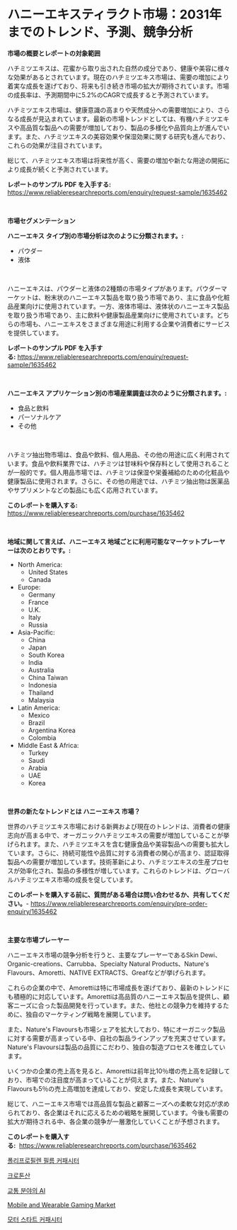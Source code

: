 <p><h1>ハニーエキスティラクト市場：2031年までのトレンド、予測、競争分析</h1></p><p><strong>市場の概要とレポートの対象範囲</strong></p>
<p><p>ハチミツエキスは、花蜜から取り出された自然の成分であり、健康や美容に様々な効果があるとされています。現在のハチミツエキス市場は、需要の増加により着実な成長を遂げており、将来も引き続き市場の拡大が期待されています。市場の成長率は、予測期間中に5.2%のCAGRで成長すると予測されています。</p><p>ハチミツエキス市場は、健康意識の高まりや天然成分への需要増加により、さらなる成長が見込まれています。最新の市場トレンドとしては、有機ハチミツエキスや高品質な製品への需要が増加しており、製品の多様化や品質向上が進んでいます。また、ハチミツエキスの美容効果や保湿効果に関する研究も進んでおり、これらの効果が注目されています。</p><p>総じて、ハチミツエキス市場は将来性が高く、需要の増加や新たな用途の開拓により成長が続くと予測されています。</p></p>
<p><strong>レポートのサンプル PDF を入手する:</strong> <a href="https://www.reliableresearchreports.com/enquiry/request-sample/1635462">https://www.reliableresearchreports.com/enquiry/request-sample/1635462</a></p>
<p>&nbsp;</p>
<p><strong>市場セグメンテーション</strong></p>
<p><strong>ハニーエキス タイプ別の市場分析は次のように分類されます。:</strong></p>
<p><ul><li>パウダー</li><li>液体</li></ul></p>
<p>&nbsp;</p>
<p><p>ハニーエキスは、パウダーと液体の2種類の市場タイプがあります。パウダーマーケットは、粉末状のハニーエキス製品を取り扱う市場であり、主に食品や化粧品産業向けに使用されています。一方、液体市場は、液体状のハニーエキス製品を取り扱う市場であり、主に飲料や健康製品産業向けに使用されています。どちらの市場も、ハニーエキスをさまざまな用途に利用する企業や消費者にサービスを提供しています。</p></p>
<p><strong>レポートのサンプル PDF を入手する:</strong>&nbsp;<a href="https://www.reliableresearchreports.com/enquiry/request-sample/1635462">https://www.reliableresearchreports.com/enquiry/request-sample/1635462</a></p>
<p>&nbsp;</p>
<p><strong> ハニーエキス アプリケーション別の市場産業調査は次のように分類されます。:</strong></p>
<p><ul><li>食品と飲料</li><li>パーソナルケア</li><li>その他</li></ul></p>
<p>&nbsp;</p>
<p><p>ハチミツ抽出物市場は、食品や飲料、個人用品、その他の用途に広く利用されています。食品や飲料業界では、ハチミツは甘味料や保存料として使用されることが一般的です。個人用品市場では、ハチミツは保湿や栄養補給のための化粧品や健康製品に使用されます。さらに、その他の用途では、ハチミツ抽出物は医薬品やサプリメントなどの製品にも広く応用されています。</p></p>
<p><strong>このレポートを購入する:</strong>&nbsp; <a href="https://www.reliableresearchreports.com/purchase/1635462">https://www.reliableresearchreports.com/purchase/1635462</a></p>
<p>&nbsp;</p>
<p><strong>地域に関して言えば、ハニーエキス 地域ごとに利用可能なマーケットプレーヤーは次のとおりです。:</strong></p>
<p><ul>
    <li>
        North America:
        <ul>
            <li>United States</li>
            <li>Canada</li>
        </ul>
    </li>
    <li>
        Europe:
        <ul>
            <li>Germany</li>
            <li>France</li>
            <li>U.K.</li>
            <li>Italy</li>
            <li>Russia</li>
        </ul>
    </li>
    <li>
        Asia-Pacific:
        <ul>
            <li>China</li>
            <li>Japan</li>
            <li>South Korea</li>
            <li>India</li>
            <li>Australia</li>
            <li>China Taiwan</li>
            <li>Indonesia</li>
            <li>Thailand</li>
            <li>Malaysia</li>
        </ul>
    </li>
    <li>
        Latin America:
        <ul>
            <li>Mexico</li>
            <li>Brazil</li>
            <li>Argentina Korea</li>
            <li>Colombia</li>
        </ul>
    </li>
    <li>
        Middle East & Africa:
        <ul>
            <li>Turkey</li>
            <li>Saudi</li>
            <li>Arabia</li>
            <li>UAE</li>
            <li>Korea</li>
        </ul>
    </li>
    </ul></p>
<p>&nbsp;</p>
<p><strong>世界の新たなトレンドとは ハニーエキス 市場？</strong></p>
<p><p>世界のハチミツエキス市場における新興および現在のトレンドは、消費者の健康志向が高まる中で、オーガニックハチミツエキスの需要が増加していることが挙げられます。また、ハチミツエキスを含む健康食品や美容製品への需要も拡大しています。さらに、持続可能性や品質に対する消費者の関心が高まり、認証取得製品への需要が増加しています。技術革新により、ハチミツエキスの生産プロセスが効率化され、製品の多様性が増しています。これらのトレンドは、グローバルハチミツエキス市場の成長を促しています。</p></p>
<p><strong>このレポートを購入する前に、質問がある場合は問い合わせるか、共有してください。</strong>- <a href="https://www.reliableresearchreports.com/enquiry/pre-order-enquiry/1635462">https://www.reliableresearchreports.com/enquiry/pre-order-enquiry/1635462</a></p>
<p>&nbsp;</p>
<p><strong>主要な市場プレーヤー</strong></p>
<p><p>ハニーエキス市場の競争分析を行うと、主要なプレーヤーであるSkin Dewi、Organic-creations、Carrubba、Specialty Natural Products、Nature's Flavours、Amoretti、NATIVE EXTRACTS、Greafなどが挙げられます。</p><p>これらの企業の中で、Amorettiは特に市場成長を遂げており、最新のトレンドにも積極的に対応しています。Amorettiは高品質のハニーエキス製品を提供し、顧客ニーズに合った製品開発を行っています。また、他社との競争力を維持するために、独自のマーケティング戦略を展開しています。</p><p>また、Nature's Flavoursも市場シェアを拡大しており、特にオーガニック製品に対する需要が高まっている中、自社の製品ラインアップを充実させています。Nature's Flavoursは製品の品質にこだわり、独自の製造プロセスを確立しています。</p><p>いくつかの企業の売上高を見ると、Amorettiは前年比10％増の売上高を記録しており、市場での注目度が高まっていることが伺えます。また、Nature's Flavoursも5％の売上高増加を達成しており、安定した成長を実現しています。</p><p>総じて、ハニーエキス市場では高品質な製品と顧客ニーズへの柔軟な対応が求められており、各企業はそれに応えるための戦略を展開しています。今後も需要の拡大が期待される中、各企業の競争が一層激化していくことが予想されます。</p></p>
<p><strong>このレポートを購入する:</strong>&nbsp;&nbsp;<a href="https://www.reliableresearchreports.com/purchase/1635462">https://www.reliableresearchreports.com/purchase/1635462</a></p>
<p><p><a href="https://github.com/KellyLyncyh543964/Market-Research-Report-List-1/blob/main/94845236003.md">폴리프로필렌 필름 커패시터</a></p><p><a href="https://medium.com/@fredajerde/2024%EB%85%84%EB%B6%80%ED%84%B0-2031%EB%85%84%EA%B9%8C%EC%A7%80-%EC%98%88%EC%B8%A1%EB%90%9C-%ED%81%AC%EB%A1%9C%ED%86%A0%EB%8B%89-%EC%82%B0-%EC%8B%9C%EC%9E%A5-%ED%8A%B8%EB%A0%8C%EB%93%9C-%EB%B0%8F-%EC%8B%9C%EC%9E%A5-%EB%B6%84%EC%84%9D-45ab150566e8">크로톤산</a></p><p><a href="https://medium.com/@treyhettinger2023/%EC%88%98%EC%86%A1-%EB%B6%84%EC%95%BC%EC%97%90%EC%84%9C%EC%9D%98-ai-%EC%8B%9C%EC%9E%A5-%EC%9C%A0%ED%98%95-%EC%9D%91%EC%9A%A9-%EB%B0%8F-%EC%A7%80%EB%A6%AC%EB%B3%84-%EC%A2%85%ED%95%A9-%ED%8F%89%EA%B0%80-f436e81eaf84">교통 분야의 AI</a></p><p><a href="https://github.com/Sinjinluong3e0awx2m195k76/Market-Research-Report-List-1/blob/main/mobile-and-wearable-gaming-market.md">Mobile and Wearable Gaming Market</a></p><p><a href="https://github.com/vsnao330707/Market-Research-Report-List-1/blob/main/80812716002.md">모터 스타트 커패시터</a></p></p>